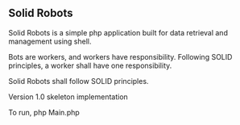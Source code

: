 ## Solid Robots

Solid Robots is a simple php application built for data retrieval and management using shell.

Bots are workers, and workers have responsibility. Following SOLID principles, a worker shall have one responsibility.

Solid Robots shall follow SOLID principles.

Version 1.0 skeleton implementation

To run, php Main.php
